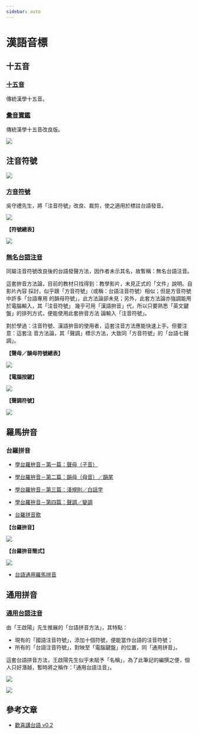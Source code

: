 ```yaml
---
sidebar: auto
---
```


# 漢語音標

## 十五音

### [十五音](./shi_wu_yin/)

傳統漢學十五音。

### [彙音寶鑑](./hui_yin/)

傳統漢學十五音改良版。

![](../picts/Wui_Chen_Qu-Shi_Wu_Yin.png)

## 注音符號

![](https://pic3.zhimg.com/v2-e54f35064b7e5710489a155ec91f0aab_1440w.jpg?source=172ae18b)

### [方音符號](fang_yin/)

吳守禮先生，將「注音符號」改良、裁剪，使之適用於標註台語發音。

![](./fang_yin/picts/Fang_Yin-Huang_He_Lou.jpg)

**【符號總表】**

![](./fang_yin/picts/Fang_Yin-Yin_Biaou.png)


### [無名台語注音](wu_ming/)

同屬注音符號改良後的台語發聲方法，因作者未示其名，故暫稱：無名台語注音。

這套拚音方法論，目前的教材只找得到：教學影片，未見正式的「文件」說明。自影片內容
採討，似乎跟「方音符號」（或稱：台語注音符號）相似；但是方音符號中許多「台語專用
的韻母符號」，此方法論卻未見；另外，此套方法論亦強調能用於電腦輸入，其「注音符號」
幾乎可用「漢語拚音」代，所以只要熟悉「英文鍵盤」的排列方式，便能使用此套拚音方法
論輸入「注音符號」。

對於學過：注音符號、漢語拚音的使用者，這套注音方法應能快速上手。但要注意：這套注
音方法論，其「聲調」標示方法，大致同「方音符號」的「台語七聲調」。

**【聲母／韻母符號總表】**

![](./wu_ming/picts/Tai_Yu_Zhu_Yin.png)

**【電腦按鍵】**

![](./wu_ming/picts/Tai_Yu_Zhu_Yin_ABC.png)

**【聲調符號】**

![](./fang_yin/picts/Fang_Yin-7_Shen_Diao.jpg)

## 羅馬拚音

### 台羅拼音

 - [學台羅拚音－第一篇：聲母（子音）](https://www.youtube.com/watch?v=92q7mAF_8EY)
 - [學台羅拚音－第二篇：韻母（母音）／韻尾](https://www.youtube.com/watch?v=D2uxHOKkpFY&t=0s)
 - [學台羅拚音－第三篇：淺規則／白話字](https://www.youtube.com/watch?v=GxLz5pkHqO4&t=0s)
 - [學台羅拚音－第四篇：聲調／變調](https://www.youtube.com/watch?v=TO5i0dZ7xVA&t=0s)

 - [台羅拼音歌](https://www.youtube.com/watch?v=QZt43n9NAnI)

**【台羅拚音】**

![](../picts/Wui_Chen_Qu-Tai_Luo_Pin_Yin.png)

**【台羅拚音簡式】**

![](../picts/Wui_Chen_Qu-Tai_Luo_Pin_Yin_Jian.png)

 - [台語通用羅馬拼音](https://www.youtube.com/watch?v=2dVO4OkjOU8)


## 通用拼音

### [通用台語注音](./tong_yong_tai_yu_zhu_yin)

由「王啟陽」先生推展的「台語拼音方法」，其特點：
 - 現有的「國語注音符號」，添加十個符號，便能當作台語的注音符號；
 - 所有的「台語注音符號」，對映至「電腦鍵盤」的位置，同「通用拼音」。

這套台語拼音方法，王啟陽先生似乎未賦予「名稱」，為了此筆記的編撰之便，個人只好潛越，暫時將之稱作：「通用台語注音」。

![](./tong_yong_tai_yu_zhu_yin/picts/di-zi-gui.png)

![](./tong_yong_tai_yu_zhu_yin/picts/jia_xue_shi_ge_fu_hao.png)



## 參考文章

 - [歡喜講台語 v0.2](https://blog.xuite.net/hn88196555/twblog/92391128)
